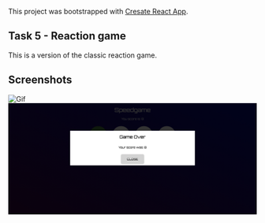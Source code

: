 This project was bootstrapped with [Cresate React App](https://github.com/facebook/create-react-app).

## Task 5 - Reaction game

This is a version of the classic reaction game.

## Screenshots
![Gif](Speedgame.gif "gif")
![Screenshot](Speedgame2.png "Screenshot")